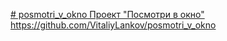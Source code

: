 [# posmotri_v_okno
Проект "Посмотри в окно"
](https://github.com/VitaliyLankov/posmotri_v_okno)https://github.com/VitaliyLankov/posmotri_v_okno
